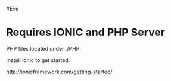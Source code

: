 #Eve

# Requires IONIC and PHP Server
PHP files located under ./PHP

Install ionic to get started.

http://ionicframework.com/getting-started/